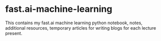 # fast.ai-machine-learning
This contains my fast.ai machine learning python notebook, notes, additional resources, temporary articles for writing blogs for each lecture present.
